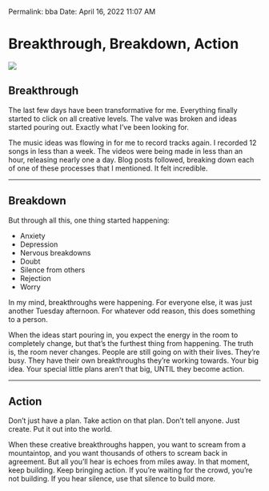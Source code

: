 
Permalink: bba 
Date: April 16, 2022 11:07 AM

# Breakthrough, Breakdown, Action

![](https://images.unsplash.com/photo-1529145441803-05c54c0f2a70?ixlib=rb-1.2.1&q=80&fm=jpg&crop=entropy&cs=tinysrgb&dl=tadeusz-lakota-Mh9Q6p8hwu4-unsplash.jpg)

## Breakthrough

The last few days have been transformative for me. Everything finally started to click on all creative levels. The valve was broken and ideas started pouring out. Exactly what I’ve been looking for. 

The music ideas was flowing in for me to record tracks again. I recorded 12 songs in less than a week. The videos were being made in less than an hour, releasing nearly one a day. Blog posts followed, breaking down each of one of these processes that I mentioned. It felt incredible. 

---- 

## Breakdown

But through all this, one thing started happening:

- Anxiety
- Depression
- Nervous breakdowns
- Doubt
- Silence from others
- Rejection
- Worry

In my mind, breakthroughs were happening. For everyone else, it was just another Tuesday afternoon. For whatever odd reason, this does something to a person. 

When the ideas start pouring in, you expect the energy in the room to completely change, but that’s the furthest thing from happening. The truth is, the room never changes. People are still going on with their lives. They’re busy. They have their own breakthroughs they’re working towards. Your big idea. Your special little plans aren’t that big, UNTIL they become action. 

---- 

## Action

Don’t just have a plan. Take action on that plan. Don’t tell anyone. Just create. Put it out into the world.

When these creative breakthroughs happen, you want to scream from a mountaintop, and you want thousands of others to scream back in agreement. But all you’ll hear is echoes from miles away. In that moment, keep building. Keep bringing action. If you’re waiting for the crowd, you’re not building. If you hear silence, use that silence to build more. 